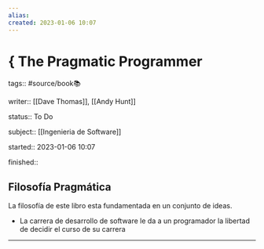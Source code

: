 ```yaml
---
alias: 
created: 2023-01-06 10:07
---
```

# { The Pragmatic Programmer
tags:: #source/book📚 

writer:: [[Dave Thomas]], [[Andy Hunt]]

status:: To Do

subject:: [[Ingenieria de Software]]

started:: 2023-01-06 10:07

finished::

## Filosofía Pragmática
La filosofía de este libro esta fundamentada en un conjunto de ideas.
- La carrera de desarrollo de software le da a un programador la libertad de decidir el curso de su carrera
___

